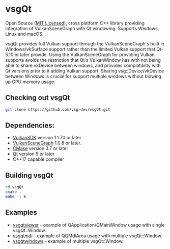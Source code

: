 # vsgQt
Open Source ([MIT Licensed](LICENSE.md)), cross platform C++ library providing integration of VulkanSceneGraph with Qt windowing. Supports Windows, Linux and macOS.

vsgQt provides full Vulkan support through the VulkanSceneGraph's built in Windows/vkSurface support rather than the limited Vulkan support that Qt-5.10 or later provide. Using the VulkanSceneGraph for providing Vulkan supports avoids the restriction that Qt's VulkanWindow has with not being able to share vkDevice between windows, and provides complatiblity with Qt versions prior to it adding Vulkan support.  Sharing vsg::Device/vkDevice between Windows is crucial for support multiple windows without blowing up GPU memory usage.

## Checking out vsgQt

~~~ sh
git clone https://github.com/vsg-dev/vsgQt.git
~~~

## Dependencies:

* [VulkanSDK](https://www.lunarg.com/vulkan-sdk/) version 1.1.70 or later
* [VulkanSceneGraph](https://github.com/vsg-dev/VulkanSceneGraph) 1.0.8 or later.
* [CMake](https://cmake.org/) version 3.7 or later
* [Qt](https://www.qt.io/) version 5 or later
* C++17 capable compiler

## Building vsgQt

~~~ sh
cd vsgQt
cmake .
make -j 8
~~~

## Examples

* [vsgqtviewer](examples/vsgqtviewer/main.cpp) - example of QApplication/QMainWindow usage with single vsgQt::Window.
* [vsgqtmdi](examples/vsgqtmdi/main.cpp) - example of QQMdiArea usage with multiple vsgQt::Window.
* [vsgqtwindows](examples/vsgqtwindows/main.cpp) - example of multiple vsgQt::Window.
